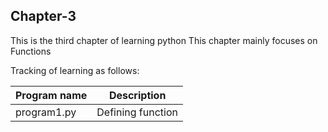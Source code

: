 ## Chapter-3
This is the third chapter of learning python
This chapter mainly focuses on Functions

Tracking of learning as follows:

| Program name | Description |
| ---- | ---- |
| program1.py | Defining function |
